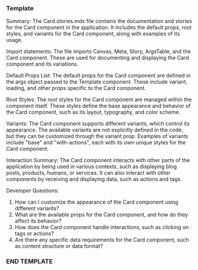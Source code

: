 ### Template ###

Summary:
The Card.stories.mdx file contains the documentation and stories for the Card component in the application. It includes the default props, root styles, and variants for the Card component, along with examples of its usage.

Import statements:
The file imports Canvas, Meta, Story, ArgsTable, and the Card component. These are used for documenting and displaying the Card component and its variations.

Default Props List:
The default props for the Card component are defined in the args object passed to the Template component. These include variant, loading, and other props specific to the Card component.

Root Styles:
The root styles for the Card component are managed within the component itself. These styles define the base appearance and behavior of the Card component, such as its layout, typography, and color scheme.

Variants:
The Card component supports different variants, which control its appearance. The available variants are not explicitly defined in the code, but they can be customized through the variant prop. Examples of variants include "base" and "with-actions", each with its own unique styles for the Card component.

Interaction Summary:
The Card component interacts with other parts of the application by being used in various contexts, such as displaying blog posts, products, humans, or services. It can also interact with other components by receiving and displaying data, such as actions and tags.

Developer Questions:
1. How can I customize the appearance of the Card component using different variants?
2. What are the available props for the Card component, and how do they affect its behavior?
3. How does the Card component handle interactions, such as clicking on tags or actions?
4. Are there any specific data requirements for the Card component, such as content structure or data format?

### END TEMPLATE ###